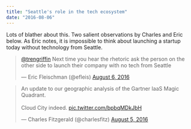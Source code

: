 ```yaml
---
title: "Seattle's role in the tech ecosystem"
date: "2016-08-06"
---
```


Lots of blather about this. Two salient observations by Charles and Eric below. As Eric notes, it is impossible to think about launching a startup today without technology from Seattle.

<blockquote class="twitter-tweet" data-lang="en"><p lang="en" dir="ltr"><a href="https://twitter.com/trengriffin">@trengriffin</a> Next time you hear the rhetoric ask the person on the other side to launch their company with no tech from Seattle</p>— Eric Fleischman (@efleis) <a href="https://twitter.com/efleis/status/761753548765863937">August 6, 2016</a></blockquote>

<script async src="//platform.twitter.com/widgets.js" charset="utf-8"></script>

<blockquote class="twitter-tweet" data-lang="en"><p lang="en" dir="ltr">An update to our geographic analysis of the Gartner IaaS Magic Quadrant.<br><br>Cloud City indeed. <a href="https://t.co/bpbqMDkJbH">pic.twitter.com/bpbqMDkJbH</a></p>— Charles Fitzgerald (@charlesfitz) <a href="https://twitter.com/charlesfitz/status/761700925933137920">August 5, 2016</a></blockquote>

<script async src="//platform.twitter.com/widgets.js" charset="utf-8"></script>
